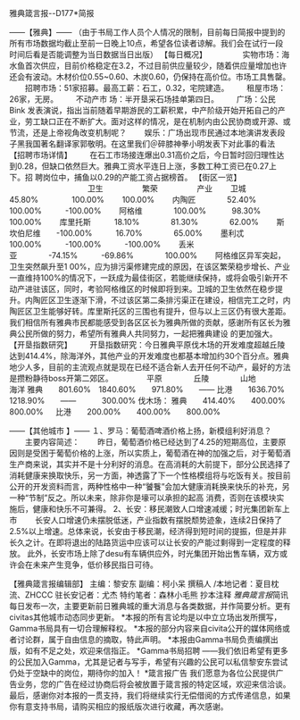 雅典箴言报--D177*简报

——【雅典】——
（由于书局工作人员个人情况的限制，目前每日简报中提到的所有市场数据均截止至前一日晚上10点，希望各位读者谅解。我们会在试行一段时间后看是否能调整为当日数据当日出版）
【每日概况】 
　　 
　　实物市场：海水鱼首次供应，目前价格稳定在3.2，不过目前供应量较少，随着供应量增加也许还会有波动。木材价位0.55~0.60、木炭0.60，仍保持在高价位。市场工具售罄。 
　　招聘市场：51家招募。最高工薪：石工，0.32，宅院建造。 
　　租屋市场：26家，无房。 
　　不动产市 场：半开垦采石场挂单第四日。 
　　广场：公民 Bink 发表演说，指出当前随着早期游民的工薪积累，中产阶级开始开拓自己的产业，劳工缺口正在不断扩大。面对这样的情况，是在机制内由公民协商或开源、或节流，还是上帝视角改变机制呢？ 
　　娱乐：广场出现市民通过本地演讲发表段子黑我国著名翻译家郭敬明。在这里我们＠碎膝神拳小明发表下对此事的看法
【招聘市场详情】 
　　在石工市场接连爆出0.31高价之后，今日暂时回归理性达到0.28，但缺口依然巨大。雅典工资水平连日上涨，多数工种工资已在0.27上下。招 聘岗位中，捕鱼以0.29的产能工资占据榜首。
【街区一览】 
　　　　　　　　　　卫生　　　　　繁荣　　　　　产业 
　　卫城　　　　　45.80%　	　　　100.00%　	　100.00% 
　　内陶匠　　　　52.40%　　　　100.00%　　　-100.00% 
　　阿格维　　　　100.00%	　　　98.30%　　　　100.00% 
　　库里托斯　　　18.10%　　　　81.30%　　　　62.00% 
　　斯坎伯尼维　　-100.00%　　　16.70%　　　　65.00% 
　　墨利忒　　　　100.00%　　　-100.00%　　　-100.00% 
　　丢米亚　　　　-74.15%　　　-69.86%　　　　100.00% 
　　阿格维区异军突起，卫生突然飙升至1 00%，应为排污渠修建完成的原因，在该区繁荣稳步增长、产业一直维持100%的情况下，一跃成为最佳街区，若能继续保持，或将会吸引新开不动产进驻该区，同时，考验阿格维区的时候即将到来。卫城的卫生依然在稳步提升。内陶匠区卫生逐渐下滑，不过该区第二条排污渠正在建设，相信完工之时，内陶匠区卫生能够好转。库里斯托区的三围也有提升，但与以上三区仍有很大差距。我们相信所有雅典市民都能感受到各区区长为雅典所做的贡献，感谢所有区长为雅典公民所做的努力，希望所有雅典人共同努力，一起把雅典建设 的更加强大。
【开垦指数研究】 
　　开垦指数研究：今日雅典平原伐木场的开发难度超越丘陵达到414.4%，除海洋外，其他产业的开发难度也都基本增加约30个百分点。雅典地少人多，目前的主流观点就是现在已经不适合新人去开任何不动产，最好的方法是攒粉静待boss开第二郊区。
　　　　平原　　　　丘陵　　　　山地　　　　海洋 
雅典　　801.60%　1840.60%　　971.80%　　—— 
比港　　1636.70%　1218.90%　　——	　　　300.00% 
伐木场： 
雅典　　414.40%　　400.00%　　800.00%	　 
比港　　200.00%　　400.00%　　800.00%

——【其他城市 】——
１、罗马：葡萄酒啤酒价格上扬，新模组利好消息？ 
　　主要内容简述： 
　　昨日，葡萄酒价格已经达到了4.25的短期高位，主要原因则是受困于葡萄价格的上涨，所以实质上，葡萄酒在神的加强之后，对于葡萄酒生产商来说，其实并不是十分利好的消息。在高消耗的大前提下，部分公民选择了消耗健康来换取快乐，另一方面，神透露了下一个性格模组将与吃饭有关。按目前公开的开发资料而言，两种性格中一种“饕餮”会加大健康消耗换来快乐的补充，另一种“节制”反之。所以未来，除非你是壕可以承担的起高 消费，否则在该模块实施后，健康和快乐不可兼得。
2、长安：移民潮致人口增速减缓；时光集团新车上市 
　　长安人口增速仍未摆脱低迷，产业指数有摆脱颓势迹象，连续2日保持了2.5%以上增速。总体来说，长安由于移民潮，经济得到短时间的提振，但是并非长久之计。在即将退出的陆路货运中应该可以让长安的产能过剩得到一定程度的释放。 此外，长安市场上除了desu有车辆供应外，时光集团开始出售车辆，双方或许会在未来产生竞争，低价移民指日可待。

【雅典箴言报编辑部】 
主编：黎安东 
副编：柯小呆 
撰稿人 /本地记者：夏目枕流、ZHCCC 
驻长安记者：尤杰 
特约笔者：森林小毛熊
抄本注释
*雅典箴言报*简讯每日发布一次，主要更新前日雅典城的重大消息与各类数据，并作简要分析。更有civitas其他城市动态同步更新。
*本报的所有言论均是以中立立场出发所撰写，Gamma书局具有一切合理解释权。 
*本报的部分内容来自civita公开的媒体网络或者讨论群，属于自由信息的摘取，特此声明。 
*本报由Gamma书局负责编撰出版，如有不足之处，欢迎来信指正。
*Gamma书局招聘 
——我们依旧希望有更多的公民加入Gamma，尤其是记者与写手，希望有兴趣的公民可以私信黎安东尝试仍处于空缺中的岗位，期待你的加入！
*箴言报广告 
我们愿意为各位公民提供广告业务，您的广告在经过协商后将会被放置于箴言报的特定区域，欢迎来信洽谈。
最后，感谢你对本报的一贯支持，我们将继续实行无偿借阅的方式传递信息，如果你有意支持书局，请购买相应的报纸版次进行收藏，再次感谢。

